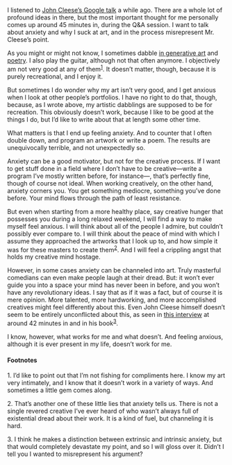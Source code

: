 I listened to [John Cleese’s Google talk](https://www.youtube.com/watch?v=2-p44-9S4O0)
a while ago. There are a whole lot of profound ideas in there, but the most
important thought for me personally comes up around 45 minutes in, during
the Q&A session. I want to talk about anxiety and why I suck at art, and in
the process misrepresent Mr. Cleese’s point.

As you might or might not know, I sometimes dabble [in generative
art](https://veitheller.de/art) and [poetry](https://veitheller.de/poems).
I also play the guitar, although not that often anymore. I objectively am
not very good at any of them<sup><a href="#1">1</a></sup>. It doesn’t
matter, though, because it is purely recreational, and I enjoy it.

But sometimes I do wonder why my art isn’t very good, and I get anxious
when I look at other people’s portfolios. I have no right to do that,
though, because, as I wrote above, my artistic dabblings are supposed to
be for recreation. This obviously doesn’t work, because I like to be good
at the things I do, but I’d like to write about that at length some other
time.

What matters is that I end up feeling anxiety. And to counter that I often
double down, and program an artwork or write a poem. The results are
unequivocally terrible, and not unexpectedly so.

Anxiety can be a good motivator, but not for the creative process. If I
want to get stuff done in a field where I don’t have to be creative—write
a program I’ve mostly written before, for instance—, that’s perfectly
fine, though of course not ideal. When working creatively, on the other
hand, anxiety corners you. You get something mediocre, something you’ve
done before. Your mind flows through the path of least resistance.

But even when starting from a more healthy place, say creative hunger that
possesses you during a long relaxed weekend, I will find a way to make
myself feel anxious. I will think about all of the people I admire, but
couldn’t possibly ever compare to. I will think about the peace of mind
with which I assume they approached the artworks that I look up to, and how
simple it was for these masters to create them<sup><a href="#2">2</a></sup>. And I will feel a crippling angst that holds my creative mind
hostage.

However, in some cases anxiety can be channeled into art. Truly masterful
comedians can even make people laugh at their dread. But: it won’t ever
guide you into a space your mind has never been in before, and you won’t
have any revolutionary ideas. I say that as if it was a fact, but of course
it is mere opinion. More talented, more hardworking, and more accomplished
creatives might feel differently about this. Even John Cleese himself
doesn’t seem to be entirely unconflicted about this, as seen in [this
interview](https://www.youtube.com/watch?v=nL0dmBy5qTw) at around 42
minutes in and in his book<sup><a href="#3">3</a></sup>.

I know, however, what works for me and what doesn’t. And feeling anxious,
although it is ever present in my life, doesn’t work for me.

#### Footnotes

<span id="1">1.</span> I’d like to point out that I’m not fishing for
                       compliments here. I know my art very intimately, and
                       I know that it doesn’t work in a variety of ways.
                       And sometimes a little gem comes along.

<span id="2">2.</span> That’s another one of these little lies that anxiety
                       tells us. There is not a single revered creative
                       I’ve ever heard of who wasn’t always full of
                       existential dread about their work. It is a kind of
                       fuel, but channeling it is hard.

<span id="3">3.</span> I think he makes a distinction between extrinsic and
                       intrinsic anxiety, but that would completely
                       devastate my point, and so I will gloss over it.
                       Didn’t I tell you I wanted to misrepresent his
                       argument?
